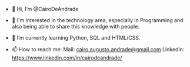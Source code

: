 - 👋 Hi, I’m @CairoDeAndrade

- 👀 I'm interested in the technology area, especially in Programming and also being able to share this knowledge with people.
- 🌱 I’m currently learning Python, SQL and HTML/CSS.
- 📫 How to reach me:
     Mail: cairo.augusto.andrade@gmail.com
     Linkedin: https://www.linkedin.com/in/cairodeandrade/

<!---
CairoDeAndrade/CairoDeAndrade is a ✨ special ✨ repository because its `README.md` (this file) appears on your GitHub profile.
You can click the Preview link to take a look at your changes.
--->

